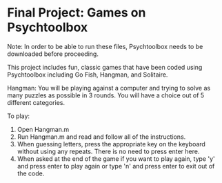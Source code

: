 # Final Project: Games on Psychtoolbox

Note: In order to be able to run these files, Psychtoolbox needs to be downloaded before proceeding. 

This project includes fun, classic games that have been coded using Psychtoolbox including Go Fish, Hangman, and Solitaire. 

Hangman: 
You will be playing against a computer and trying to solve as many puzzles as possible in 3 rounds. You will have a choice out of 5 different categories. 

To play: 
1. Open Hangman.m 
2. Run Hangman.m and read and follow all of the instructions.
3. When guessing letters, press the appropriate key on the keyboard without using any repeats. There is no need to press enter here. 
4. When asked at the end of the game if you want to play again, type 'y' and press enter to play again or type 'n' and press enter to exit out of the code.  
